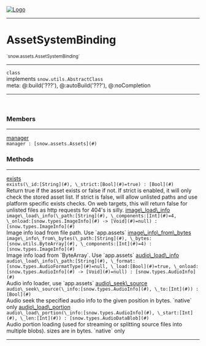 
[![Logo](../../../images/logo.png)](../../../api/index.html)

---



<h1>AssetSystemBinding</h1>
<small>`snow.assets.AssetSystemBinding`</small>



---

`class`<br/>implements <code><span>snow.utils.AbstractClass</span></code>
<span class="meta">
<br/>meta: @:build(&#x27;???&#x27;), @:autoBuild(&#x27;???&#x27;), @:noCompletion
</span>


---

&nbsp;
&nbsp;



<h3>Members</h3> <hr/><span class="member apipage">
                <a name="manager"><a class="lift" href="#manager">manager</a></a><div class="clear"></div><code class="signature apipage">manager : [snow.assets.Assets](#)</code><br/></span>
            <span class="small_desc_flat"></span>





<h3>Methods</h3> <hr/><span class="method apipage">
            <a name="exists"><a class="lift" href="#exists">exists</a></a> <div class="clear"></div><code class="signature apipage">exists(\_id:[String](#)<span></span>, \_strict:[Bool](#)<span>=true</span>) : [Bool](#)</code><br/><span class="small_desc_flat">Return true if the asset exists or false if not.
            If strict is enabled, it will only check the stored asset list.
            If strict is false, will allow unlisted paths and use platform specific exists checks.
            On web targets, this will return false for unlisted files as http requests for 404's is silly.</span>
        </span>
    <span class="method apipage">
            <a name="image_load_info"><a class="lift" href="#image_load_info">image\_load\_info</a></a> <div class="clear"></div><code class="signature apipage">image\_load\_info(\_path:[String](#)<span></span>, \_components:[Int](#)<span>=4</span>, \_onload:[snow.types.ImageInfo](#)&nbsp;-&gt; [Void](#)<span>=null</span>) : [snow.types.ImageInfo](#)</code><br/><span class="small_desc_flat">Image info load from file path. Use `app.assets`</span>
        </span>
    <span class="method apipage">
            <a name="image_info_from_bytes"><a class="lift" href="#image_info_from_bytes">image\_info\_from\_bytes</a></a> <div class="clear"></div><code class="signature apipage">image\_info\_from\_bytes(\_path:[String](#)<span></span>, \_bytes:[snow.utils.ByteArray](#)<span></span>, \_components:[Int](#)<span>=4</span>) : [snow.types.ImageInfo](#)</code><br/><span class="small_desc_flat">Image info load from `ByteArray`. Use `app.assets`</span>
        </span>
    <span class="method apipage">
            <a name="audio_load_info"><a class="lift" href="#audio_load_info">audio\_load\_info</a></a> <div class="clear"></div><code class="signature apipage">audio\_load\_info(\_path:[String](#)<span></span>, \_format:[snow.types.AudioFormatType](#)<span>=null</span>, \_load:[Bool](#)<span>=true</span>, \_onload:[snow.types.AudioInfo](#)&nbsp;-&gt; [Void](#)<span>=null</span>) : [snow.types.AudioInfo](#)</code><br/><span class="small_desc_flat">Audio info loader, use `app.assets`</span>
        </span>
    <span class="method apipage">
            <a name="audio_seek_source"><a class="lift" href="#audio_seek_source">audio\_seek\_source</a></a> <div class="clear"></div><code class="signature apipage">audio\_seek\_source(\_info:[snow.types.AudioInfo](#)<span></span>, \_to:[Int](#)<span></span>) : [Bool](#)</code><br/><span class="small_desc_flat">Audio seek the specified audio info to the given position in bytes. `native` only</span>
        </span>
    <span class="method apipage">
            <a name="audio_load_portion"><a class="lift" href="#audio_load_portion">audio\_load\_portion</a></a> <div class="clear"></div><code class="signature apipage">audio\_load\_portion(\_info:[snow.types.AudioInfo](#)<span></span>, \_start:[Int](#)<span></span>, \_len:[Int](#)<span></span>) : [snow.types.AudioDataBlob](#)</code><br/><span class="small_desc_flat">Audio portion loading (used for streaming or splitting source files into multiple blobs). sizes are in bytes. `native` only</span>
        </span>
    





---

&nbsp;
&nbsp;
&nbsp;
&nbsp;

